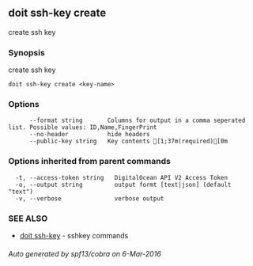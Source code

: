 ## doit ssh-key create

create ssh key

### Synopsis


create ssh key

```
doit ssh-key create <key-name>
```

### Options

```
      --format string       Columns for output in a comma seperated list. Possible values: ID,Name,FingerPrint
      --no-header           hide headers
      --public-key string   Key contents [1;37m(required)[0m
```

### Options inherited from parent commands

```
  -t, --access-token string   DigitalOcean API V2 Access Token
  -o, --output string         output formt [text|json] (default "text")
  -v, --verbose               verbose output
```

### SEE ALSO
* [doit ssh-key](doit_ssh-key.md)	 - sshkey commands

###### Auto generated by spf13/cobra on 6-Mar-2016
